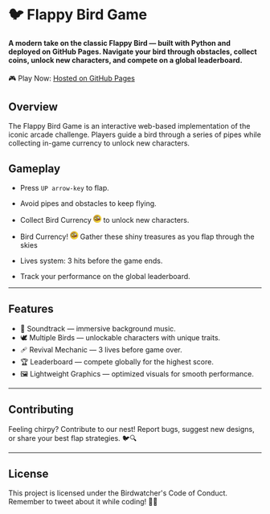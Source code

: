 # 🐦 Flappy Bird Game

#### A modern take on the classic Flappy Bird — built with Python and deployed on GitHub Pages. Navigate your bird through obstacles, collect coins, unlock new characters, and compete on a global leaderboard.
🎮 Play Now: [Hosted on GitHub Pages](https://r-anurag.github.io/Flappy-Bird-Game)

## Overview
The Flappy Bird Game is an interactive web-based implementation of the iconic arcade challenge. Players guide a bird through a series of pipes while collecting in-game currency to unlock new characters.

## Gameplay
- Press `UP arrow-key` to flap.
- Avoid pipes and obstacles to keep flying.

- Collect Bird Currency <img src="others/coin.png" alt="🪙" width="16" height="16"> to unlock new characters.
- Bird Currency! <img src="others/coin.png" alt="🪙" width="16" height="16"> Gather these shiny treasures as you flap through the skies
- Lives system: 3 hits before the game ends.
- Track your performance on the global leaderboard.

--- 

## Features
- 🎵 Soundtrack — immersive background music.
- 🕊️ Multiple Birds — unlockable characters with unique traits.
- 🩹 Revival Mechanic — 3 lives before game over.
- 🏆 Leaderboard — compete globally for the highest score.
- 🖼️ Lightweight Graphics — optimized visuals for smooth performance.

---

## Contributing

Feeling chirpy? Contribute to our nest! Report bugs, suggest new designs, or share your best flap strategies. 🐦🔍

---

## License

This project is licensed under the Birdwatcher's Code of Conduct. Remember to tweet about it while coding! 🐤📝
